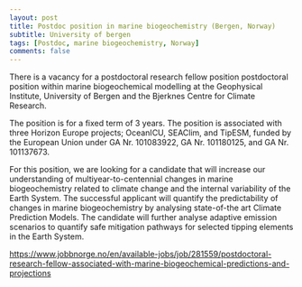 ```yaml
---
layout: post
title: Postdoc position in marine biogeochemistry (Bergen, Norway)
subtitle: University of bergen
tags: [Postdoc, marine biogeochemistry, Norway]
comments: false
---
```

There is a vacancy for a postdoctoral research fellow position postdoctoral position within marine biogeochemical modelling at the Geophysical Institute, University of Bergen and the Bjerknes Centre for Climate Research. 

The position is for a fixed term of 3 years.
The position is associated with three Horizon Europe projects; OceanICU, SEAClim, and TipESM, funded by the European Union under GA Nr. 101083922, GA Nr. 101180125, and GA Nr. 101137673.

For this position, we are looking for a candidate that will increase our understanding of multiyear-to-centennial changes in marine biogeochemistry related to climate change and the internal variability of the Earth System. The successful applicant will quantify the predictability of changes in marine biogeochemistry by analysing state-of-the art Climate Prediction Models. The candidate will further analyse adaptive emission scenarios to quantify safe mitigation pathways for selected tipping elements in the Earth System.

https://www.jobbnorge.no/en/available-jobs/job/281559/postdoctoral-research-fellow-associated-with-marine-biogeochemical-predictions-and-projections
